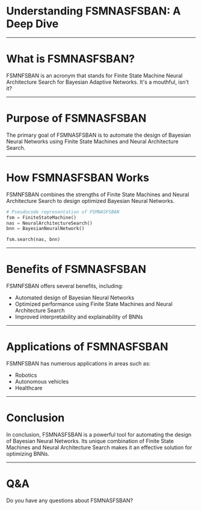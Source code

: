 # Understanding FSMNASFSBAN: A Deep Dive

---

# What is FSMNASFSBAN?

FSMNFSBAN is an acronym that stands for Finite State Machine Neural Architecture Search for Bayesian Adaptive Networks. It's a mouthful, isn't it?

---

# Purpose of FSMNASFSBAN

The primary goal of FSMNASFSBAN is to automate the design of Bayesian Neural Networks using Finite State Machines and Neural Architecture Search.

---

# How FSMNASFSBAN Works

FSMNFSBAN combines the strengths of Finite State Machines and Neural Architecture Search to design optimized Bayesian Neural Networks.

```python
# Pseudocode representation of FSMNASFSBAN
fsm = FiniteStateMachine()
nas = NeuralArchitectureSearch()
bnn = BayesianNeuralNetwork()

fsm.search(nas, bnn)
```

---

# Benefits of FSMNASFSBAN

FSMNFSBAN offers several benefits, including:

* Automated design of Bayesian Neural Networks
* Optimized performance using Finite State Machines and Neural Architecture Search
* Improved interpretability and explainability of BNNs

---

# Applications of FSMNASFSBAN

FSMNFSBAN has numerous applications in areas such as:

* Robotics
* Autonomous vehicles
* Healthcare

---

# Conclusion

In conclusion, FSMNASFSBAN is a powerful tool for automating the design of Bayesian Neural Networks. Its unique combination of Finite State Machines and Neural Architecture Search makes it an effective solution for optimizing BNNs.

---

# Q&A

Do you have any questions about FSMNASFSBAN?